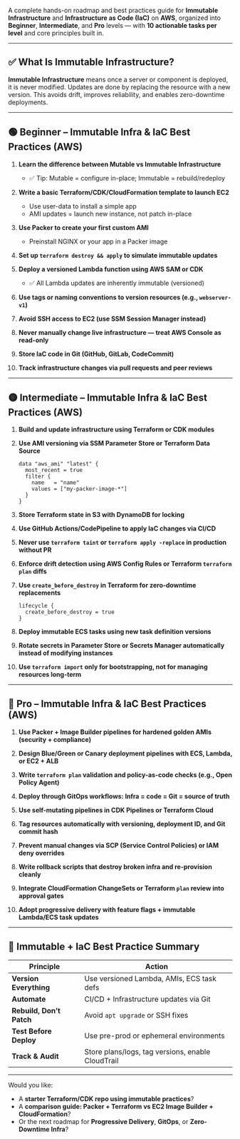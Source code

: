 
A complete hands-on roadmap and best practices guide for **Immutable Infrastructure** and **Infrastructure as Code (IaC)** on **AWS**, organized into **Beginner**, **Intermediate**, and **Pro** levels — with **10 actionable tasks per level** and core principles built in.

---

## ✅ What Is Immutable Infrastructure?
**Immutable Infrastructure** means once a server or component is deployed, it is never modified. Updates are done by replacing the resource with a new version. This avoids drift, improves reliability, and enables zero-downtime deployments.

---

## 🟢 Beginner – Immutable Infra & IaC Best Practices (AWS)

1. **Learn the difference between Mutable vs Immutable Infrastructure**
   - ✅ Tip: Mutable = configure in-place; Immutable = rebuild/redeploy

2. **Write a basic Terraform/CDK/CloudFormation template to launch EC2**
   - Use user-data to install a simple app
   - AMI updates = launch new instance, not patch in-place

3. **Use Packer to create your first custom AMI**
   - Preinstall NGINX or your app in a Packer image

4. **Set up `terraform destroy && apply` to simulate immutable updates**

5. **Deploy a versioned Lambda function using AWS SAM or CDK**
   - ✅ All Lambda updates are inherently immutable (versioned)

6. **Use tags or naming conventions to version resources (e.g., `webserver-v1`)**

7. **Avoid SSH access to EC2 (use SSM Session Manager instead)**

8. **Never manually change live infrastructure — treat AWS Console as read-only**

9. **Store IaC code in Git (GitHub, GitLab, CodeCommit)**

10. **Track infrastructure changes via pull requests and peer reviews**

---

## 🟡 Intermediate – Immutable Infra & IaC Best Practices (AWS)

1. **Build and update infrastructure using Terraform or CDK modules**

2. **Use AMI versioning via SSM Parameter Store or Terraform Data Source**
   ```hcl
   data "aws_ami" "latest" {
     most_recent = true
     filter {
       name   = "name"
       values = ["my-packer-image-*"]
     }
   }
   ```

3. **Store Terraform state in S3 with DynamoDB for locking**

4. **Use GitHub Actions/CodePipeline to apply IaC changes via CI/CD**

5. **Never use `terraform taint` or `terraform apply -replace` in production without PR**

6. **Enforce drift detection using AWS Config Rules or Terraform `terraform plan` diffs**

7. **Use `create_before_destroy` in Terraform for zero-downtime replacements**
   ```hcl
   lifecycle {
     create_before_destroy = true
   }
   ```

8. **Deploy immutable ECS tasks using new task definition versions**

9. **Rotate secrets in Parameter Store or Secrets Manager automatically instead of modifying instances**

10. **Use `terraform import` only for bootstrapping, not for managing resources long-term**

---

## 🔴 Pro – Immutable Infra & IaC Best Practices (AWS)

1. **Use Packer + Image Builder pipelines for hardened golden AMIs (security + compliance)**

2. **Design Blue/Green or Canary deployment pipelines with ECS, Lambda, or EC2 + ALB**

3. **Write `terraform plan` validation and policy-as-code checks (e.g., Open Policy Agent)**

4. **Deploy through GitOps workflows: Infra = code = Git = source of truth**

5. **Use self-mutating pipelines in CDK Pipelines or Terraform Cloud**

6. **Tag resources automatically with versioning, deployment ID, and Git commit hash**

7. **Prevent manual changes via SCP (Service Control Policies) or IAM deny overrides**

8. **Write rollback scripts that destroy broken infra and re-provision cleanly**

9. **Integrate CloudFormation ChangeSets or Terraform `plan` review into approval gates**

10. **Adopt progressive delivery with feature flags + immutable Lambda/ECS task updates**

---

## 🌟 Immutable + IaC Best Practice Summary

| Principle | Action |
|----------|--------|
| **Version Everything** | Use versioned Lambda, AMIs, ECS task defs |
| **Automate** | CI/CD + Infrastructure updates via Git |
| **Rebuild, Don’t Patch** | Avoid `apt upgrade` or SSH fixes |
| **Test Before Deploy** | Use pre-prod or ephemeral environments |
| **Track & Audit** | Store plans/logs, tag versions, enable CloudTrail |

---

Would you like:
- A **starter Terraform/CDK repo using immutable practices**?
- A **comparison guide: Packer + Terraform vs EC2 Image Builder + CloudFormation**?
- Or the next roadmap for **Progressive Delivery**, **GitOps**, or **Zero-Downtime Infra**?
